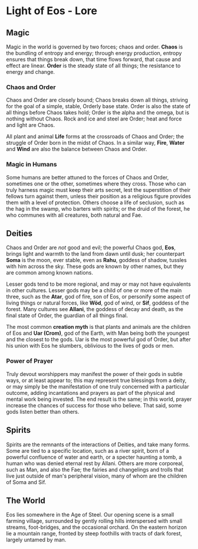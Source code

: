 # Light of Eos - Lore

## Magic
Magic in the world is governed by two forces; chaos and order. **Chaos** is the bundling of entropy and energy; through energy production, entropy ensures that things break down, that time flows forward, that cause and effect are linear. **Order** is the steady state of all things; the resistance to energy and change.

### Chaos and Order
Chaos and Order are closely bound; Chaos breaks down all things, striving for the goal of a simple, stable, Orderly base state. Order is also the state of all things before Chaos takes hold; Order is the alpha and the omega, but is nothing without Chaos. Rock and ice and steel are Order; heat and force and light are Chaos.

All plant and animal **Life** forms at the crossroads of Chaos and Order; the struggle of Order born in the midst of Chaos. In a similar way, **Fire**, **Water** and **Wind** are also the balance between Chaos and Order.

### Magic in Humans
Some humans are better attuned to the forces of Chaos and Order, sometimes one or the other, sometimes where they cross. Those who can truly harness magic must keep their arts secret, lest the superstition of their fellows turn against them, unless their position as a religious figure provides them with a level of protection. Others choose a life of seclusion, such as the hag in the swamp, who barters with spirits; or the druid of the forest, he who communes with all creatures, both natural and Fae.

## Deities
Chaos and Order are _not_ good and evil; the powerful Chaos god, **Eos**, brings light and warmth to the land from dawn until dusk; her counterpart **Soma** is the moon, ever stable, even as **Rahu**, goddess of shadow, tussles with him across the sky. These gods are known by other names, but they are common among known nations.

Lesser gods tend to be more regional, and may or may not have equivalents in other cultures. Lesser gods may be a child of one or more of the main three, such as the **Atar**, god of fire, son of Eos, or personify some aspect of living things or natural forces, like **Wöd**, god of wind, or **Sif**, goddess of the forest. Many cultures see **Allani**, the goddess of decay and death, as the final state of Order, the guardian of all things final.

The most common **creation myth** is that plants and animals are the children of Eos and **Uar (Crom)**, god of the Earth, with Man being both the youngest and the closest to the gods. Uar is the most powerful god of Order, but after his union with Eos he slumbers, oblivious to the lives of gods or men.

### Power of Prayer
Truly devout worshippers may manifest the power of their gods in subtle ways, or at least appear to; this may represent true blessings from a deity, or may simply be the manifestation of one truly concerned with a particular outcome, adding incantations and prayers as part of the physical and mental work being invested. The end result is the same; in this world, prayer increase the chances of success for those who believe. That said, some gods listen better than others.

## Spirits
Spirits are the remnants of the interactions of Deities, and take many forms. Some are tied to a specific location, such as a river spirit, born of a powerful confluence of water and earth, or a specter haunting a tomb, a human who was denied eternal rest by Allani. Others are more corporeal, such as Man, and also the Fae; the fairies and changelings and trolls that live just outside of man's peripheral vision, many of whom are the children of Soma and Sif.

## The World
Eos lies somewhere in the Age of Steel. Our opening scene is a small farming village, surrounded by gently rolling hills interspersed with small streams, foot-bridges, and the occasional orchard. On the eastern horizon lie a mountain range, fronted by steep foothills with tracts of dark forest, largely untamed by man.
